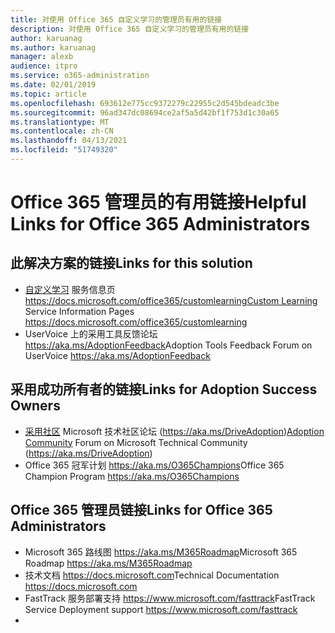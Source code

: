 ```yaml
---
title: 对使用 Office 365 自定义学习的管理员有用的链接
description: 对使用 Office 365 自定义学习的管理员有用的链接
author: karuanag
ms.author: karuanag
manager: alexb
audience: itpro
ms.service: o365-administration
ms.date: 02/01/2019
ms.topic: article
ms.openlocfilehash: 693612e775cc9372279c22955c2d545bdeadc3be
ms.sourcegitcommit: 96ad347dc08694ce2af5a5d42bf1f753d1c30a65
ms.translationtype: MT
ms.contentlocale: zh-CN
ms.lasthandoff: 04/13/2021
ms.locfileid: "51749320"
---
```

# <a name="helpful-links-for-office-365-administrators"></a><span data-ttu-id="472d3-103">Office 365 管理员的有用链接</span><span class="sxs-lookup"><span data-stu-id="472d3-103">Helpful Links for Office 365 Administrators</span></span>

## <a name="links-for-this-solution"></a><span data-ttu-id="472d3-104">此解决方案的链接</span><span class="sxs-lookup"><span data-stu-id="472d3-104">Links for this solution</span></span>

- <span data-ttu-id="472d3-105">[自定义学习](/office365/customlearning) 服务信息页 https://docs.microsoft.com/office365/customlearning</span><span class="sxs-lookup"><span data-stu-id="472d3-105">[Custom Learning](/office365/customlearning) Service Information Pages https://docs.microsoft.com/office365/customlearning</span></span>
- <span data-ttu-id="472d3-106">UserVoice 上的采用工具反馈论坛 https://aka.ms/AdoptionFeedback</span><span class="sxs-lookup"><span data-stu-id="472d3-106">Adoption Tools Feedback Forum on UserVoice https://aka.ms/AdoptionFeedback</span></span> 

## <a name="links-for-adoption-success-owners"></a><span data-ttu-id="472d3-107">采用成功所有者的链接</span><span class="sxs-lookup"><span data-stu-id="472d3-107">Links for Adoption Success Owners</span></span>
- <span data-ttu-id="472d3-108">[采用社区](https://aka.ms/DriveAdoption) Microsoft 技术社区论坛 (https://aka.ms/DriveAdoption)</span><span class="sxs-lookup"><span data-stu-id="472d3-108">[Adoption Community](https://aka.ms/DriveAdoption) Forum on Microsoft Technical Community (https://aka.ms/DriveAdoption)</span></span>
- <span data-ttu-id="472d3-109">Office 365 冠军计划 https://aka.ms/O365Champions</span><span class="sxs-lookup"><span data-stu-id="472d3-109">Office 365 Champion Program https://aka.ms/O365Champions</span></span> 

## <a name="links-for-office-365-administrators"></a><span data-ttu-id="472d3-110">Office 365 管理员链接</span><span class="sxs-lookup"><span data-stu-id="472d3-110">Links for Office 365 Administrators</span></span>
- <span data-ttu-id="472d3-111">Microsoft 365 路线图 https://aka.ms/M365Roadmap</span><span class="sxs-lookup"><span data-stu-id="472d3-111">Microsoft 365 Roadmap https://aka.ms/M365Roadmap</span></span>
- <span data-ttu-id="472d3-112">技术文档 https://docs.microsoft.com</span><span class="sxs-lookup"><span data-stu-id="472d3-112">Technical Documentation https://docs.microsoft.com</span></span>
- <span data-ttu-id="472d3-113">FastTrack 服务部署支持 https://www.microsoft.com/fasttrack</span><span class="sxs-lookup"><span data-stu-id="472d3-113">FastTrack Service Deployment support https://www.microsoft.com/fasttrack</span></span>
-
